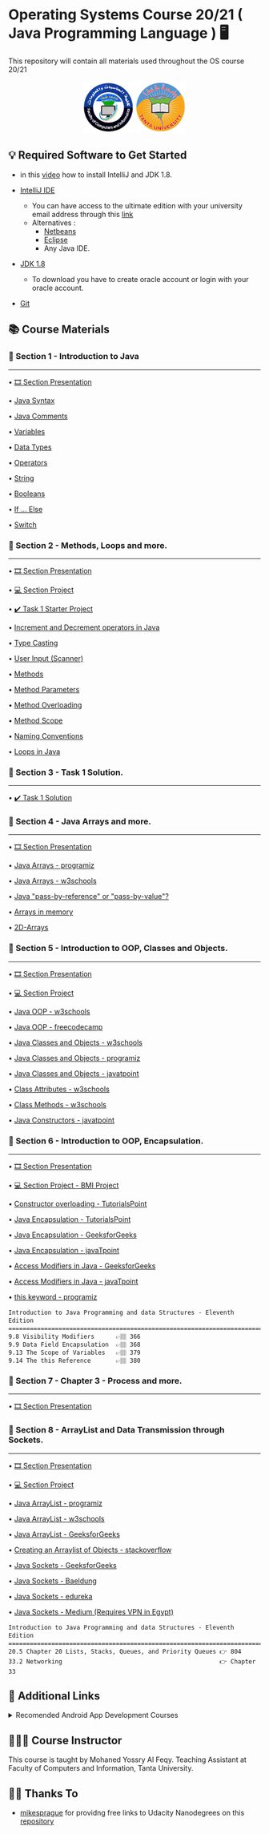 # Operating Systems Course 20/21 ( Java Programming Language ) 🖥
This repository will contain all materials used throughout the OS course 20/21
<p align="center">
 <a href="https://ci.tanta.edu.eg/" target="_blank"><img src="assets/fci_tanta_uni.jpg" width="100" title="FCI Tanta University Logo"></a>  <a href="https://www.tanta.edu.eg/" target="_blank"><img src="assets/university_logo.png" width="100" title="Tanta University Logo"></a>
</p>

## 💡 Required Software to Get Started
- in this [video](https://drive.google.com/file/d/1zDKzrZX2a3HYB4MDeTvZC7ozmcvGJu6p/view?usp=sharing
) how to install IntelliJ and JDK 1.8.
- [IntelliJ IDE](https://www.jetbrains.com/idea/)
    - You can have access to the ultimate edition with your university email address through this [link](https://www.jetbrains.com/community/education/#students)
    - Alternatives :
        - [Netbeans ](https://netbeans.org/)
        - [Eclipse](https://www.eclipse.org/ide/)
        - Any Java IDE.

- [JDK 1.8](https://www.oracle.com/java/technologies/javase/javase-jdk8-downloads.html?fbclid=IwAR3_mq578KdKeF4Y5qo8FV59ebIIXZWqvf7ywzQTegUjUU9IrYugj_ZofgA)
    - To download you have to create oracle account or login with your oracle account.

- [Git](https://git-scm.com/)

## 📚 Course Materials

### 📖 Section 1 - Introduction to Java

-------
• [🎞 Section Presentation](https://drive.google.com/file/d/1bMWU72WcIjP1-f5P2D31DJ7wbkp_Otpy/view?usp=sharing)

• [Java Syntax](https://www.w3schools.com/java/java_syntax.asp)

• [Java Comments](https://www.w3schools.com/java/java_comments.asp)

• [Variables](https://www.w3schools.com/java/java_variables.asp)

• [Data Types](https://www.w3schools.com/java/java_data_types.asp)

• [Operators](https://www.w3schools.com/java/java_operators.asp)

• [String](https://www.w3schools.com/java/java_strings.asp)

• [Booleans](https://www.w3schools.com/java/java_booleans.asp)

• [If ... Else](https://www.w3schools.com/java/java_conditions.asp)

• [Switch](https://www.w3schools.com/java/java_switch.asp)


### 📖 Section 2 - Methods, Loops and more.
-------
• [🎞 Section Presentation](https://drive.google.com/file/d/1D_Kw3wwqueCrFKgalFBcLgvomxcvn8rr/view?usp=sharing)

• [‍💻 Section Project](https://minhaskamal.github.io/DownGit/#/home?url=https://github.com/Mohanedy98/OperatingSystemsCourse20-21/tree/main/Section2-Project)

• [‍✔️ Task 1 Starter Project](https://minhaskamal.github.io/DownGit/#/home?url=https://github.com/Mohanedy98/OperatingSystemsCourse20-21/tree/main/Task1StarterProject)

• [Increment and Decrement operators in Java](https://www.geeksforgeeks.org/interesting-facts-increment-decrement-operators-java/)

• [Type Casting](https://www.w3schools.com/java/java_type_casting.asp)

• [User Input (Scanner)](https://www.w3schools.com/java/java_user_input.asp)

• [Methods](https://www.w3schools.com/java/java_methods.asp)

• [Method Parameters](https://www.w3schools.com/java/java_methods_param.asp)

• [Method Overloading](https://www.w3schools.com/java/java_methods_overloading.asp)

• [Method Scope](https://www.w3schools.com/java/java_scope.asp)

• [Naming Conventions](https://www.geeksforgeeks.org/java-naming-conventions/)

• [Loops in Java](https://www.geeksforgeeks.org/loops-in-java/)

### 📖 Section 3 - Task 1 Solution.
-------
• [‍✔️ Task 1 Solution](https://minhaskamal.github.io/DownGit/#/home?url=https://github.com/Mohanedy98/OperatingSystemsCourse20-21/tree/main/Task1Solution)

### 📖 Section 4 - Java Arrays and more.
-------
• [🎞 Section Presentation](https://drive.google.com/file/d/1QZvhEdpbsgu9jVja_mpVyG-mfikamnS_/view?usp=sharing)

• [Java Arrays - programiz](https://www.programiz.com/java-programming/arrays)

• [Java Arrays - w3schools](https://www.w3schools.com/java/java_arrays.asp)

• [Java "pass-by-reference" or "pass-by-value"?](https://stackabuse.com/does-java-pass-by-reference-or-pass-by-value/)

• [Arrays in memory](https://books.trinket.io/thinkjava2/chapter7.html)

• [2D-Arrays](https://www.programiz.com/java-programming/multidimensional-array)

### 📖 Section 5 - Introduction to OOP, Classes and Objects.
-------
• [🎞 Section Presentation](https://drive.google.com/file/d/1U5_Xnv31veCmgiDudLDxIrAF2JSrurjr/view?usp=sharing)

• [‍💻 Section Project](https://minhaskamal.github.io/DownGit/#/home?url=https://github.com/Mohanedy98/OperatingSystemsCourse20-21/tree/main/Section5)

• [Java OOP - w3schools](https://www.w3schools.com/java/java_oop.asp)

• [Java OOP - freecodecamp](https://www.freecodecamp.org/news/java-object-oriented-programming-system-principles-oops-concepts-for-beginners/)

• [Java Classes and Objects - w3schools](https://www.w3schools.com/java/java_classes.asp)

• [Java Classes and Objects - programiz](https://www.programiz.com/java-programming/class-objects)

• [Java Classes and Objects - javatpoint](https://www.javatpoint.com/object-and-class-in-java)

• [Class Attributes - w3schools](https://www.w3schools.com/java/java_class_attributes.asp)

• [Class Methods - w3schools](https://www.w3schools.com/java/java_class_methods.asp)

• [Java Constructors - javatpoint](https://www.javatpoint.com/java-constructor)


### 📖 Section 6 - Introduction to OOP, Encapsulation.
-------
• [🎞 Section Presentation](https://drive.google.com/file/d/1LMBPoZcNe1VTe_93ey-bQZlnCnQehuli/view?usp=sharing)

• [‍💻 Section Project - BMI Project](https://minhaskamal.github.io/DownGit/#/home?url=https://github.com/Mohanedy98/OperatingSystemsCourse20-21/tree/main/Section6-BMIProject)

• [Constructor overloading - TutorialsPoint](https://www.tutorialspoint.com/Constructor-overloading-in-Java#:~:text=Yes!,with%20different%20no%20of%20parameters.)

• [Java Encapsulation - TutorialsPoint](https://www.tutorialspoint.com/java/java_encapsulation.htm)

• [Java Encapsulation - GeeksforGeeks](https://www.geeksforgeeks.org/encapsulation-in-java/)

• [Java Encapsulation - javaTpoint](https://www.javatpoint.com/encapsulation)

• [Access Modifiers in Java - GeeksforGeeks](https://www.geeksforgeeks.org/access-modifiers-java/)

• [Access Modifiers in Java - javaTpoint](https://www.javatpoint.com/access-modifiers)

• [this keyword - programiz](https://www.programiz.com/java-programming/this-keyword)

````
Introduction to Java Programming and data Structures - Eleventh Edition
=======================================================================
9.8 Visibility Modifiers      👉🏽 366
9.9 Data Field Encapsulation  👉🏽 368
9.13 The Scope of Variables   👉🏽 379
9.14 The this Reference       👉🏽 380
````

### 📖 Section 7 - Chapter 3 - Process and more.
-------
• [🎞 Section Presentation](https://drive.google.com/file/d/1HDRkejKpnmqy-8iRcicIaFBJpBBukzRx/view?usp=sharing)

### 📖 Section 8 - ArrayList and Data Transmission through Sockets.
-------
• [🎞 Section Presentation](https://drive.google.com/file/d/1Wb6sgHlml35-XUk7iyv7K_n3ZRRkg685/view?usp=sharing)

• [‍💻 Section Project](https://downgit.github.io/#/home?url=https://github.com/Mohanedy98/OperatingSystemsCourse20-21/tree/main/Section8-Project)

• [Java ArrayList - programiz](https://www.programiz.com/java-programming/arraylist)

• [Java ArrayList - w3schools](https://www.w3schools.com/java/java_arraylist.asp)

• [Java ArrayList - GeeksforGeeks](https://www.geeksforgeeks.org/arraylist-in-java/)

• [Creating an Arraylist of Objects - stackoverflow](https://stackoverflow.com/questions/3982550/creating-an-arraylist-of-objects/3982597)

• [Java Sockets - GeeksforGeeks](https://www.geeksforgeeks.org/socket-programming-in-java/)

• [Java Sockets - Baeldung](https://www.baeldung.com/a-guide-to-java-sockets)

• [Java Sockets - edureka](https://www.edureka.co/blog/socket-programming-in-java/)

• [Java Sockets - Medium (Requires VPN in Egypt)](https://medium.com/swlh/tcp-ip-socket-programming-in-java-fc11beb78219)



````
Introduction to Java Programming and data Structures - Eleventh Edition
=======================================================================
20.5 Chapter 20 Lists, Stacks, Queues, and Priority Queues 👉 804
33.2 Networking                                            👉 Chapter 33
````


## 🍕 Additional Links

<details>
  <summary>Recomended Android App Development Courses</summary>
   <details>
  <summary>1. Android Basics Nanodegree - Udacity</summary>
<br/>

Android apps are everywhere, and learning to build them can be a fantastic career move. No programming experience? No problem! The skills you learn in this beginning Nanodegree program will accelerate your journey to becoming a working Android Developer.

1. [Android Basics: User Interface](https://www.udacity.com/course/android-basics-user-interface--ud834)
1. [Android Basics: User Input](https://www.udacity.com/course/android-basics-user-input--ud836)
1. [Android Basics: Multi-screen Apps](https://www.udacity.com/course/android-basics-multi-screen-apps--ud839)
1. [Android Basics: Networking](https://www.udacity.com/course/android-basics-networking--ud843)
1. [Android Basics: Data Storage](https://www.udacity.com/course/android-basics-data-storage--ud845)

</details>

<details>
<summary>2. Android Developer Nanodegree - Udacity</summary>

<br/>
For intermediate Java developers pursuing Android specialization, this program teaches the tools, principles, and patterns that underlie all Android development.

The skills you learn in this Nanodegree program will help you master the existing platform, and prepare you for the exciting opportunities in Android's future.


1. [Developing Android Apps](https://www.udacity.com/course/new-android-fundamentals--ud851)
1. [Advanced Android App Development](https://www.udacity.com/course/advanced-android-app-development--ud855)
1. [Developing Android Apps with Kotlin](https://www.udacity.com/course/developing-android-apps-with-kotlin--ud9012)
1. [Advanced Android with Kotlin](https://www.udacity.com/course/advanced-android-with-kotlin--ud940)
1. [Gradle for Android and Java](https://www.udacity.com/course/gradle-for-android-and-java--ud867)
1. [Material Design for Android Developers](https://www.udacity.com/course/material-design-for-android-developers--ud862)
1. [Android Wear Development](https://www.udacity.com/course/android-wear-development--ud875A)
1. [Android Interview Prep](https://www.udacity.com/course/android-interview-prep--ud241)

</details>

</details>


## 👨🏽‍🏫 Course Instructor

This course is taught by Mohaned Yossry Al Feqy.
Teaching Assistant at Faculty of Computers and Information, Tanta University.

## 🤝🏻 Thanks To

* [mikesprague](https://github.com/mikesprague) for providng free links to Udacity Nanodegrees on this [repository](https://github.com/mikesprague/udacity-nanodegrees)
